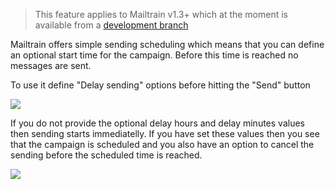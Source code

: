 > This feature applies to Mailtrain v1.3+ which at the moment is available from a [development branch](https://github.com/andris9/mailtrain/tree/v1.3)

Mailtrain offers simple sending scheduling which means that you can define an optional start time for the campaign. Before this time is reached no messages are sent.

To use it define "Delay sending" options before hitting the "Send" button

![](https://cldup.com/a5A4x8KdZI.png)

If you do not provide the optional delay hours and delay minutes values then sending starts immediatelly. If you have set these values then you see that the campaign is scheduled and you also have an option to cancel the sending before the scheduled time is reached.

![](https://cldup.com/QEYGWw0UEb.png)